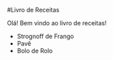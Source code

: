 #Livro de Receitas

Olá! Bem vindo ao livro de receitas!

- Strognoff de Frango
- Pavê
- Bolo de Rolo
